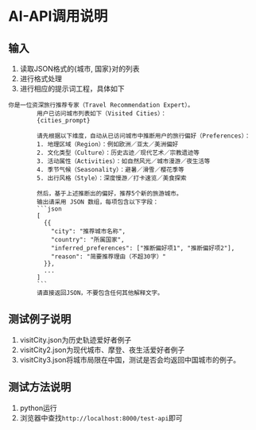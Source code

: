 # AI-API调用说明

## 输入
1. 读取JSON格式的{城市, 国家}对的列表
2. 进行格式处理
3. 进行相应的提示词工程，具体如下
```text
你是一位资深旅行推荐专家（Travel Recommendation Expert）。
        用户已访问城市列表如下（Visited Cities）：
        {cities_prompt}

        请先根据以下维度，自动从已访问城市中推断用户的旅行偏好（Preferences）：
        1. 地理区域（Region）：例如欧洲／亚太／美洲偏好
        2. 文化类型（Culture）：历史古迹／现代艺术／宗教遗迹等
        3. 活动属性（Activities）：如自然风光／城市漫游／夜生活等
        4. 季节气候（Seasonality）：避暑／滑雪／樱花季等
        5. 出行风格（Style）：深度慢游／打卡速览／美食探索

        然后，基于上述推断出的偏好，推荐5个新的旅游城市。
        输出请采用 JSON 数组，每项包含以下字段：
        ```json
        [
          {{
            "city": "推荐城市名称",
            "country": "所属国家",
            "inferred_preferences": ["推断偏好项1", "推断偏好项2"],
            "reason": "简要推荐理由（不超30字）"
          }},
          ...
        ]
        ```
        请直接返回JSON，不要包含任何其他解释文字。
```

## 测试例子说明
1. visitCity.json为历史轨迹爱好者例子
2. visitCity2.json为现代城市、摩登、夜生活爱好者例子
3. visitCity3.json将城市局限在中国，测试是否会均返回中国城市的例子。  

## 测试方法说明
1. python运行
2. 浏览器中查找`http://localhost:8000/test-api`即可